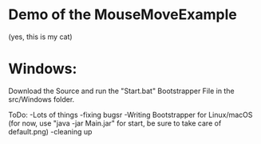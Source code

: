 # Demo of the MouseMoveExample

(yes, this is my cat)

# Windows:
Download the Source and run the "Start.bat" Bootstrapper File in the src/Windows folder.

ToDo:
-Lots of things
-fixing bugsr
-Writing Bootstrapper for Linux/macOS
(for now, use "java -jar Main.jar" for start, be sure to take care of default.png)
-cleaning up
